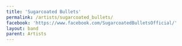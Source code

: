 ```yaml
---
title: 'Sugarcoated Bullets'
permalink: /artists/sugarcoated_bullets/
facebook: 'https://www.facebook.com/SugarcoatedBulletsOfficial/'
layout: band
parent: Artists
---
```


